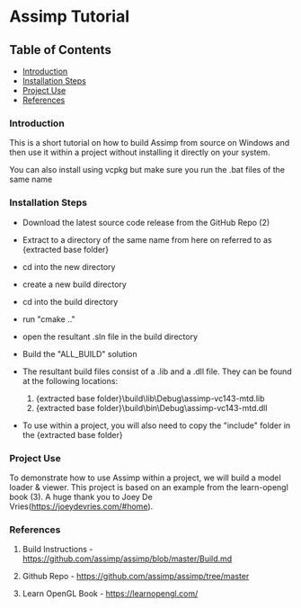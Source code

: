 # Assimp Tutorial

## Table of Contents

- [Introduction](#introduction)
- [Installation Steps](#installation-steps)
- [Project Use](#project-use)
- [References](#references)

### Introduction

This is a short tutorial on how to build Assimp from source on Windows and then use it within a project without installing it directly on your system.

You can also install using vcpkg but make sure you run the .bat files of the same name

### Installation Steps

- Download the latest source code release from the GitHub Repo (2)

- Extract to a directory of the same name from here on referred to as {extracted base folder}

- cd into the new directory

- create a new build directory

- cd into the build directory

- run "cmake .."

- open the resultant .sln file in the build directory

- Build the "ALL_BUILD" solution

- The resultant build files consist of a .lib and a .dll file. They can be found at the following locations:
    1. {extracted base folder}\build\lib\Debug\assimp-vc143-mtd.lib
    2. {extracted base folder}\build\bin\Debug\assimp-vc143-mtd.dll

- To use within a project, you will also need to copy the "include" folder in the {extracted base folder}

### Project Use

To demonstrate how to use Assimp within a project, we will build a model loader & viewer.
This project is based on an example from the learn-opengl book (3).
A huge thank you to Joey De Vries(<https://joeydevries.com/#home>).

### References

1. Build Instructions - <https://github.com/assimp/assimp/blob/master/Build.md>

2. Github Repo - <https://github.com/assimp/assimp/tree/master>

3. Learn OpenGL Book - <https://learnopengl.com/>
